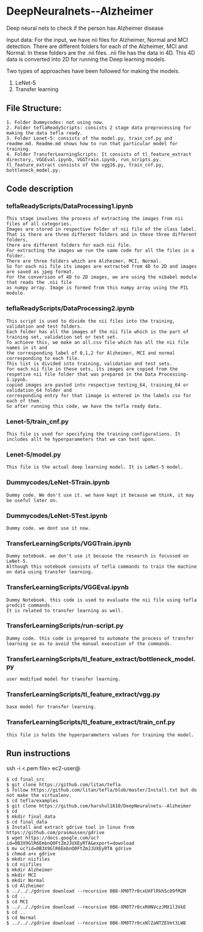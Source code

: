 # DeepNeuralnets--Alzheimer
Deep neural nets to check if the person has Alzheimer disease

Input data: For the input, we have nii files for Alzheimer, Normal and MCI detection. There are different folders for each of the Alzheimer, MCI and Normal. In these folders are the .nii files. .nii file has the data in 4D. This 4D data is converted into 2D for running the Deep learning models.

Two types of approaches have been followed for making the models. 
1. LeNet-5
2. Transfer learning

## File Structure:

```
1. Folder Dummycodes: not using now.
2. Folder teflaReadyScripts: consists 2 stage data preprocessing for making the data tefla ready.
3. Folder Lenet-5: consists of the model.py, train_cnf.py and readme.md. Readme.md shows how to run that particular model for  training.
4. Folder TransferLearningScripts: It consists of tl_feature_extract directory, VGGEval.ipynb, VGGTrain.ipynb, run_scripts.py.   tl_feature_extract consists of the vgg16.py, train_cnf.py, bottleneck_model.py.
```

## Code description
### teflaReadyScripts/DataProcessing1.ipynb
```
This stage involves the process of extracting the images from nii files of all categories.
Images are stored in respective folder of nii file of the class label. 
That is there are three different folders and in these three different folders, 
there are different folders for each nii file. 
For extracting the images we run the same code for all the files in a folder. 
There are three folders which are Alzheimer, MCI, Normal. 
So for each nii file its images are extracted from 4D to 2D and images are saved as jpeg format.
For the conversion of 4D to 2D images, we are using the nibabel module that reads the .nii file 
as numpy array. Image is formed from this numpy array using the PIL module.
```

### teflaReadyScripts/DataProcessing2.ipynb
```
This script is used to divide the nii files into the training, validation and test folders. 
Each folder has all the images of the nii file which is the part of training set, validation set or test set. 
To achieve this, we make an all.csv file which has all the nii file names in it and 
the corresponding label of 0,1,2 for Alzheimer, MCI and normal corresponding to each file. 
This list is divided into training, validation and test sets. 
for each nii file in these sets, its images are copied from the respetive nii file folder that was prepared in the Data Processing-1.ipynb. 
copied images are pasted into respective testing_64, training_64 or validation_64 folder and 
corresponding entry for that iimage is entered in the labels csv for each of them.
So after running this code, we have the tefla ready data.
```

### Lenet-5/train_cnf.py
```
This file is used for specifying the training configurations. It includes allt he hyperparameters that we can test upon.
``` 

### Lenet-5/model.py
```
This file is the actual deep learning model. It is LeNet-5 model.
```

### Dummycodes/LeNet-5Train.ipynb
```
Dummy code. We don't use it. we have kept it because we think, it may be useful later on.
```

### Dummycodes/LeNet-5Test.ipynb
```
Dummy code. we dont use it now.
```

### TransferLearningScripts/VGGTrain.ipynb
```
Dummy notebook. we don't use it because the research is focussed on LeNet-5. 
Although this notebook consists of tefla commands to train the machine on data using transfer learning.
```

### TransferLearningScripts/VGGEval.ipynb
```
Dummy Notebook. this code is used to evaluate the nii file using tefla predcit commands. 
It is related to transfer learning as well.
```

### TransferLearningScripts/run-script.py
```
Dummy code. this code is prepared to automate the process of transfer learning so as to avoid the manual execution of the commands.
```
### TransferLearningScripts/tl_feature_extract/bottleneck_model.py
```
user modified model for transfer learning.
```

### TransferLearningScripts/tl_feature_extract/vgg.py
```
base model for transfer learning.
```

### TransferLearningScripts/tl_feature_extract/train_cnf.py
```
this file is holds the hyperparameters values for training the model.
```

## Run instructions
ssh -i <.pem file> ec2-user@<ip>

```
$ cd final_src
$ git clone https://github.com/litan/tefla
$ follow https://github.com/litan/tefla/blob/master/Install.txt but do not make the virtualenv.
$ cd tefla/examples
$ git clone https://github.com/harshul1610/DeepNeuralnets--Alzheimer
$ cd
$ mkdir final_data
$ cd final_data
$ Install and extract gdrive tool in linux from https://github.com/prasmussen/gdrive
$ wget https://docs.google.com/uc?id=0B3X9GlR6EmbnQ0FtZmJJUXEyRTA&export=download
$ mv uc?id=0B3X9GlR6EmbnQ0FtZmJJUXEyRTA gdrive
$ chmod a+x gdrive
$ mkdir niifiles
$ cd niifiles
$ mkdir Alzheimer
$ mkdir MCI
$ mkdir Normal
$ cd Alzheimer
$ ../.././gdrive download --recursive 0B8-XM0T7r0cxUXFlRkh5c09fM2M
$ cd ..
$ cd MCI
$ ../.././gdrive download --recursive 0B8-XM0T7r0cxRHNVczJMX1l3VkE
$ cd ..
$ cd Normal
$ ../.././gdrive download --recursive 0B8-XM0T7r0cxNlZaNTZEVmt3LW8
```
